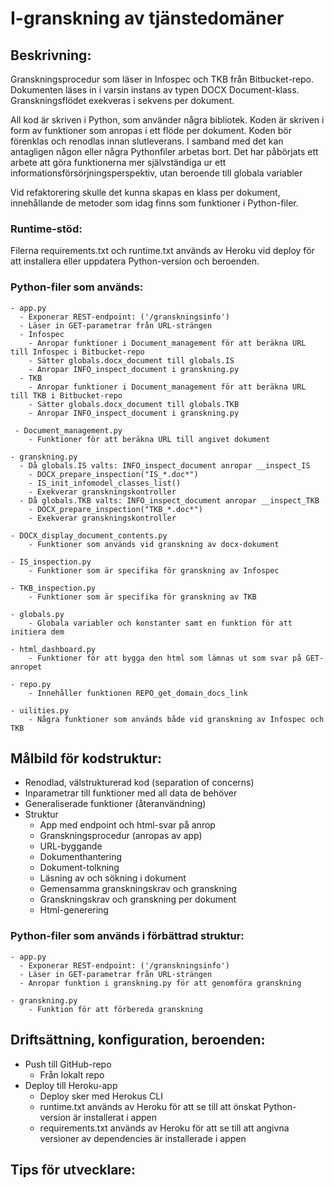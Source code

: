 # I-granskning av tjänstedomäner

## Beskrivning:
Granskningsprocedur som läser in Infospec och TKB från Bitbucket-repo.
Dokumenten läses in i varsin instans av typen DOCX Document-klass. 
Granskningsflödet exekveras i sekvens per dokument. 

All kod är skriven i Python, som använder några bibliotek.
Koden är skriven i form av funktioner som anropas i ett flöde per dokument. 
Koden bör förenklas och renodlas innan slutleverans. 
I samband med det kan antagligen någon eller några Pythonfiler arbetas bort.
Det har påbörjats ett arbete att göra funktionerna mer självständiga
ur ett informationsförsörjningsperspektiv, utan beroende till globala variabler

Vid refaktorering skulle det kunna skapas en klass per dokument, 
innehållande de metoder som idag finns som funktioner i Python-filer.

### Runtime-stöd:
Filerna requirements.txt och runtime.txt används av Heroku vid deploy 
för att installera eller uppdatera Python-version och beroenden.

### Python-filer som används:
```
- app.py
  - Exponerar REST-endpoint: ('/granskningsinfo')
  - Läser in GET-parametrar från URL-strängen
  - Infospec
    - Anropar funktioner i Document_management för att beräkna URL till Infospec i Bitbucket-repo
    - Sätter globals.docx_document till globals.IS
    - Anropar INFO_inspect_document i granskning.py
  - TKB
    - Anropar funktioner i Document_management för att beräkna URL till TKB i Bitbucket-repo
    - Sätter globals.docx_document till globals.TKB
    - Anropar INFO_inspect_document i granskning.py
 
 - Document_management.py
    - Funktioner för att beräkna URL till angivet dokument
 
- granskning.py
  - Då globals.IS valts: INFO_inspect_document anropar __inspect_IS
    - DOCX_prepare_inspection("IS_*.doc*")
    - IS_init_infomodel_classes_list()
    - Exekverar granskningskontroller
  - Då globals.TKB valts: INFO_inspect_document anropar __inspect_TKB
    - DOCX_prepare_inspection("TKB_*.doc*")
    - Exekverar granskningskontroller
    
- DOCX_display_document_contents.py
    - Funktioner som används vid granskning av docx-dokument
    
- IS_inspection.py
    - Funktioner som är specifika för granskning av Infospec
    
- TKB_inspection.py
    - Funktioner som är specifika för granskning av TKB

- globals.py
    - Globala variabler och konstanter samt en funktion för att initiera dem

- html_dashboard.py
    - Funktioner för att bygga den html som lämnas ut som svar på GET-anropet
    
- repo.py
    - Innehåller funktionen REPO_get_domain_docs_link
    
- uilities.py
    - Några funktioner som används både vid granskning av Infospec och TKB
```

## Målbild för kodstruktur:
- Renodlad, välstrukturerad kod (separation of concerns)
- Inparametrar till funktioner med all data de behöver
- Generaliserade funktioner (återanvändning)
- Struktur
  - App med endpoint och html-svar på anrop
  - Granskningsprocedur (anropas av app)
  - URL-byggande
  - Dokumenthantering
  - Dokument-tolkning
  - Läsning av och sökning i dokument
  - Gemensamma granskningskrav och granskning
  - Granskningskrav och granskning per dokument
  - Html-generering
### Python-filer som används i förbättrad struktur:
```
- app.py
  - Exponerar REST-endpoint: ('/granskningsinfo')
  - Läser in GET-parametrar från URL-strängen
  - Anropar funktion i granskning.py för att genomföra granskning

- granskning.py
    - Funktion för att förbereda granskning
```

## Driftsättning, konfiguration, beroenden:
- Push till GitHub-repo
  - Från lokalt repo
- Deploy till Heroku-app
  - Deploy sker med Herokus CLI 
  - runtime.txt används av Heroku för att se till att önskat Python-version är installerat i appen
  - requirements.txt används av Heroku för att se till att angivna versioner av dependencies är installerade i appen

## Tips för utvecklare: